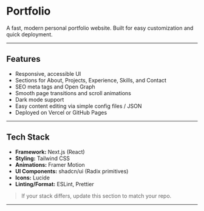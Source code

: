 # Portfolio

A fast, modern personal portfolio website. Built for easy customization and quick deployment.

---

## Features

- Responsive, accessible UI
- Sections for About, Projects, Experience, Skills, and Contact
- SEO meta tags and Open Graph
- Smooth page transitions and scroll animations
- Dark mode support
- Easy content editing via simple config files / JSON
- Deployed on Vercel or GitHub Pages

---

## Tech Stack

- **Framework:** Next.js (React)  
- **Styling:** Tailwind CSS  
- **Animations:** Framer Motion  
- **UI Components:** shadcn/ui (Radix primitives)  
- **Icons:** Lucide  
- **Linting/Format:** ESLint, Prettier

> If your stack differs, update this section to match your repo.

---
